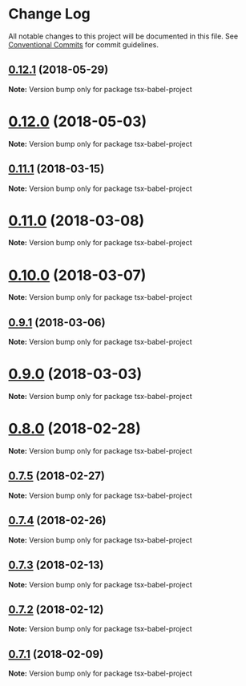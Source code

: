 # Change Log

All notable changes to this project will be documented in this file.
See [Conventional Commits](https://conventionalcommits.org) for commit guidelines.

<a name="0.12.1"></a>
## [0.12.1](https://github.com/Igmat/baset/compare/v0.12.0...v0.12.1) (2018-05-29)




**Note:** Version bump only for package tsx-babel-project

<a name="0.12.0"></a>
# [0.12.0](https://github.com/Igmat/baset/compare/v0.11.1...v0.12.0) (2018-05-03)




**Note:** Version bump only for package tsx-babel-project

<a name="0.11.1"></a>
## [0.11.1](https://github.com/Igmat/baset/compare/v0.11.0...v0.11.1) (2018-03-15)




**Note:** Version bump only for package tsx-babel-project

<a name="0.11.0"></a>
# [0.11.0](https://github.com/Igmat/baset/compare/v0.10.0...v0.11.0) (2018-03-08)




**Note:** Version bump only for package tsx-babel-project

<a name="0.10.0"></a>
# [0.10.0](https://github.com/Igmat/baset/compare/v0.9.1...v0.10.0) (2018-03-07)




**Note:** Version bump only for package tsx-babel-project

<a name="0.9.1"></a>
## [0.9.1](https://github.com/Igmat/baset/compare/v0.9.0...v0.9.1) (2018-03-06)




**Note:** Version bump only for package tsx-babel-project

<a name="0.9.0"></a>
# [0.9.0](https://github.com/Igmat/baset/compare/v0.8.0...v0.9.0) (2018-03-03)




**Note:** Version bump only for package tsx-babel-project

<a name="0.8.0"></a>
# [0.8.0](https://github.com/Igmat/baset/compare/v0.7.5...v0.8.0) (2018-02-28)




**Note:** Version bump only for package tsx-babel-project

<a name="0.7.5"></a>
## [0.7.5](https://github.com/Igmat/baset/compare/v0.7.4...v0.7.5) (2018-02-27)




**Note:** Version bump only for package tsx-babel-project

<a name="0.7.4"></a>
## [0.7.4](https://github.com/Igmat/baset/compare/v0.7.3...v0.7.4) (2018-02-26)




**Note:** Version bump only for package tsx-babel-project

<a name="0.7.3"></a>
## [0.7.3](https://github.com/Igmat/baset/compare/v0.7.2...v0.7.3) (2018-02-13)




**Note:** Version bump only for package tsx-babel-project

<a name="0.7.2"></a>
## [0.7.2](https://github.com/Igmat/baset/compare/v0.7.1...v0.7.2) (2018-02-12)




**Note:** Version bump only for package tsx-babel-project

<a name="0.7.1"></a>
## [0.7.1](https://github.com/Igmat/baset/compare/v0.7.0...v0.7.1) (2018-02-09)




**Note:** Version bump only for package tsx-babel-project
